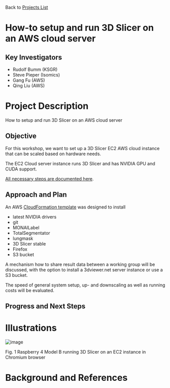 Back to [Projects List](../../README.md#ProjectsList)

# How-to setup and run 3D Slicer on an AWS cloud server

## Key Investigators

*   Rudolf Bumm (KSGR)
*   Steve Pieper (Isomics)
*   Gang Fu (AWS)
*   Qing Liu (AWS)

# Project Description

How to setup and run 3D Slicer on an AWS cloud server

## Objective

For this workshop, we want to set up a 3D Slicer EC2 AWS cloud instance that can be scaled based on hardware needs.

The EC2 Cloud server instance runs 3D Slicer and has NVIDIA GPU and CUDA support. 

[All necessary steps are documented here](./HowToSetupAWSEC2Server.md).

## Approach and Plan

An AWS [CloudFormation template](https://projectweek.na-mic.org/PW38_2023_GranCanaria/Projects/SlicerCloud/WindowsServer2019-NICE-DCV.yaml) was designed to install 

*   latest NVIDIA drivers
*   git
*   MONAILabel
*   TotalSegmentator
*   lungmask
*   3D Slicer stable 
*   Firefox
*   S3 bucket

A mechanism how to share result data between a working group will be discussed, with the option to install a 3dviewer.net server instance or use a S3 bucket.

The speed of general system setup, up- and downscaling as well as running costs will be evaluated.

## Progress and Next Steps

# Illustrations

![image](https://user-images.githubusercontent.com/18140094/211152360-f6e0d66b-aa84-4109-86d5-eedf404fd528.png)

Fig. 1 Raspberry 4 Model B running 3D Slicer on an EC2 instance in Chromium browser

# Background and References
